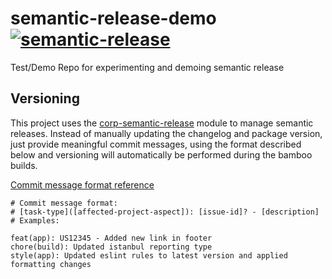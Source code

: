# semantic-release-demo [![semantic-release](https://img.shields.io/badge/%20%20%F0%9F%93%A6%F0%9F%9A%80-semantic--release-e10079.svg)](https://github.com/semantic-release/semantic-release)

Test/Demo Repo for experimenting and demoing semantic release

## Versioning <a name="versioning"></a>

This project uses the [corp-semantic-release](https://github.com/leonardoanalista/corp-semantic-release/) 
module to manage semantic releases. 
Instead of manually updating the changelog and package version, just provide meaningful commit
messages, using the format described below and versioning will automatically be performed during the
bamboo builds.

[Commit message format reference](https://github.com/leonardoanalista/corp-semantic-release/blob/master/config/release/commitMessageConfig.js)

```text
# Commit message format:
# [task-type]([affected-project-aspect]): [issue-id]? - [description]
# Examples:
 
feat(app): US12345 - Added new link in footer
chore(build): Updated istanbul reporting type
style(app): Updated eslint rules to latest version and applied formatting changes
```
